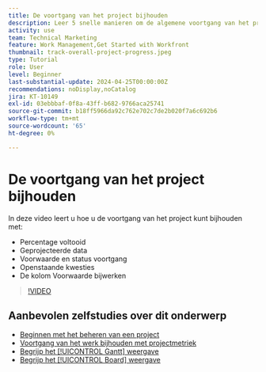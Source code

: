 ```yaml
---
title: De voortgang van het project bijhouden
description: Leer 5 snelle manieren om de algemene voortgang van het project te volgen.
activity: use
team: Technical Marketing
feature: Work Management,Get Started with Workfront
thumbnail: track-overall-project-progress.jpeg
type: Tutorial
role: User
level: Beginner
last-substantial-update: 2024-04-25T00:00:00Z
recommendations: noDisplay,noCatalog
jira: KT-10149
exl-id: 03ebbbaf-0f8a-43ff-b682-9766aca25741
source-git-commit: b18ff5966da92c762e702c7de2b020f7a6c692b6
workflow-type: tm+mt
source-wordcount: '65'
ht-degree: 0%

---
```


# De voortgang van het project bijhouden

In deze video leert u hoe u de voortgang van het project kunt bijhouden met:

* Percentage voltooid
* Geprojecteerde data
* Voorwaarde en status voortgang
* Openstaande kwesties
* De kolom Voorwaarde bijwerken

>[!VIDEO](https://video.tv.adobe.com/v/3428748/?quality=12&learn=on)

## Aanbevolen zelfstudies over dit onderwerp

* [Beginnen met het beheren van een project](/help/manage-work/projects/getting-started-manage-a-project.md)
* [Voortgang van het werk bijhouden met projectmetriek](/help/manage-work/projects/track-work-progress-with-project-metrics.md)
* [Begrijp het [!UICONTROL Gantt] weergave](/help/manage-work/projects/understand-the-gantt-view.md)
* [Begrijp het [!UICONTROL Board] weergave](/help/manage-work/projects/understand-the-board-view.md)
